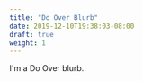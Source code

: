 ```yaml
---
title: "Do Over Blurb"
date: 2019-12-10T19:38:03-08:00
draft: true
weight: 1
---
```


I'm a Do Over blurb.